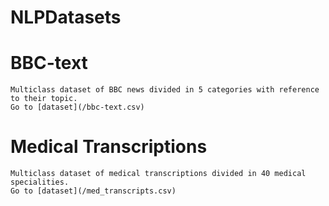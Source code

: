 # NLPDatasets

# **BBC-text**
	Multiclass dataset of BBC news divided in 5 categories with reference to their topic.
	Go to [dataset](/bbc-text.csv)
 # **Medical Transcriptions**
 	Multiclass dataset of medical transcriptions divided in 40 medical specialities.
	Go to [dataset](/med_transcripts.csv)

